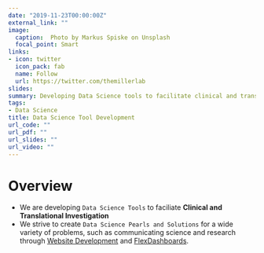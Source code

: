```yaml
---
date: "2019-11-23T00:00:00Z"
external_link: ""
image:
  caption:  Photo by Markus Spiske on Unsplash
  focal_point: Smart
links:
- icon: twitter
  icon_pack: fab
  name: Follow
  url: https://twitter.com/themillerlab
slides: 
summary: Developing Data Science tools to facilitate clinical and translational research
tags:
- Data Science
title: Data Science Tool Development
url_code: ""
url_pdf: ""
url_slides: ""
url_video: ""
---
```


# Overview   
- We are developing `Data Science Tools` to faciliate **Clinical and Translational Investigation** 
- We strive to create `Data Science Pearls and Solutions` for a wide variety of problems, such as communicating science and research through [Website Development](https://www.themillerlab.io/post/website-development-using-r/) and    [FlexDashboards](https://www.themillerlab.io/post/flexdashboards/). 




